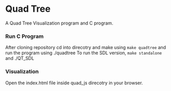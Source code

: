 # Quad Tree
A Quad Tree Visualization program and C program.

### Run C Program
After cloning repository cd into direcotry and make using `make quadtree` and run the program using ./quadtree
To run the SDL version, `make standalone` and ./QT_SDL

### Visualization
Open the index.html file inside quad_js direcotry in your browser.

